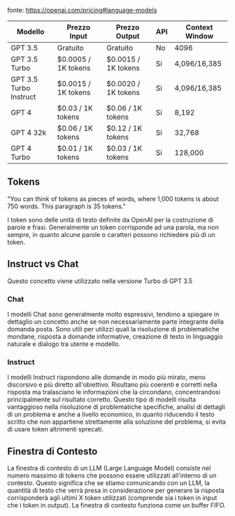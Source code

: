 
fonte: https://openai.com/pricing#language-models

| Modello                | Prezzo Input                              | Prezzo Output       | API    | Context Window    |
| ---------------------- | ----------------------------------------- | ------------------- | --- | --- |
| GPT 3.5                | Gratuito                                  | Gratuito            | No    | 4096    |
| GPT 3.5 Turbo          | $0.0005 / 1K tokens                       | $0.0015 / 1K tokens | Si    | 4,096/16,385    |
| GPT 3.5 Turbo Instruct | $0.0015 / 1K tokens                       | $0.0020 / 1K tokens | Si    | 4,096/16,385    |
| GPT 4                  | $0.03 / 1K tokens                         | $0.06 / 1K tokens   | Si    | 8,192    |
| GPT 4 32k              | $0.06 / 1K tokens                         | $0.12 / 1K tokens   | Si    | 32,768    |
| GPT 4 Turbo            | $0.01 / 1K tokens | $0.03 / 1K tokens                    | Si    | 128,000    |
## Tokens
"You can think of tokens as pieces of words, where 1,000 tokens is about 750 words. This paragraph is 35 tokens."

I token sono delle unità di testo definite da OpenAI per la costruzione di parole e frasi. Generalmente un token corrisponde ad una parola, ma non sempre, in quanto alcune parole o caratteri possono richiedere più di un token.
## Instruct vs Chat
Questo concetto viene utilizzato nella versione Turbo di GPT 3.5
### Chat
I modelli Chat sono generalmente molto espressivi, tendono a spiegare in dettaglio un concetto anche se non necessariamente parte integrante della domanda posta.
Sono utili per utilizzi quali la risoluzione di problematiche mondane, risposta a domande informative, creazione di testo in linguaggio naturale e dialogo tra utente e modello.
### Instruct
I modelli Instruct rispondono alle domande in modo più mirato, meno discorsivo e più diretto all'obiettivo. Risultano più coerenti e corretti nella risposta ma tralasciano le informazioni che la circondano, concentrandosi principalmente sul risultato corretto. Questo tipo di modelli risulta vantaggioso nella risoluzione di problematiche specifiche, analisi di dettagli di un problema e anche a livello economico, in quanto riducendo il testo scritto che non appartiene strettamente alla soluzione del problema, si evita di usare token altrimenti sprecati.

## Finestra di Contesto
La finestra di contesto di un LLM (Large Language Model) consiste nel numero massimo di tokens che possono essere utilizzati all'interno di un contesto. Questo significa che se stiamo comunicando con un LLM, la quantità di testo che verrà presa in considerazione per generare la risposta corrisponderà agli ultimi X token utilizzati (comprende sia i token in input che i token in output).
La finestra di contesto funziona come un buffer FIFO.